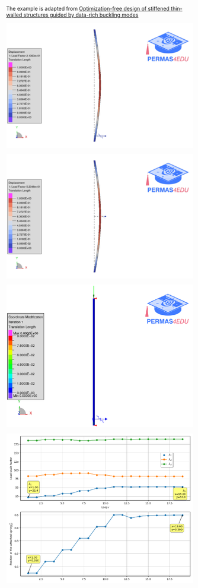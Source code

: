 The example is adapted from [Optimization-free design of stiffened thin-walled structures guided by data-rich buckling modes](https://doi.org/10.1016/j.ast.2024.109287)

![initial buckling mode](initial_buckling_01.gif)

![optimal buckling mode](opt_buckling_01.gif)

![Evolution](optimal_support_position.gif "Evolution of the optimal support position") 

![Results](Optimization.png)

